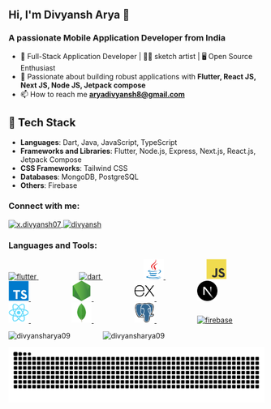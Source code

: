 

<h2 align="start">Hi, I'm Divyansh Arya 👋</h2>

<h3 align="start">A passionate Mobile Application Developer from India</h3>

- 🎯 Full-Stack Application Developer | ✍🏻 sketch artist | 🖥️ Open Source Enthusiast 
- 🌟 Passionate about building robust applications with **Flutter, React JS, Next JS, Node JS, Jetpack compose**
- 📫 How to reach me **aryadivyansh8@gmail.com**

<h2 align="left">🚀 Tech Stack</h2>

- **Languages**: Dart, Java, JavaScript, TypeScript
- **Frameworks and Libraries**: Flutter, Node.js, Express, Next.js, React.js, Jetpack Compose
- **CSS Frameworks**: Tailwind CSS
- **Databases**: MongoDB, PostgreSQL
- **Others**: Firebase

<h3 align="left">Connect with me:</h3>
<p align="left">
  <a href="https://instagram.com/x.divyansh07" target="blank">
    <img align="center" src="https://raw.githubusercontent.com/rahuldkjain/github-profile-readme-generator/master/src/images/icons/Social/instagram.svg" alt="x.divyansh07" height="30" width="40" />
  </a>
  <a href="https://www.linkedin.com/in/divyansh-4a25b2284/" target="blank">
    <img align="center" src="https://cdn-icons-png.flaticon.com/128/3536/3536505.png" alt="divyansh" height="30" width="30" />
  </a>
</p>



<h3 align="left">Languages and Tools:</h3>

<p align="left">
   <a href="https://flutter.dev" target="_blank" rel="noreferrer" style="margin-right: 80px;">
    <img src="https://www.vectorlogo.zone/logos/flutterio/flutterio-icon.svg" alt="flutter" width="40" height="40"/>
  </a>
  <a href="https://dart.dev" target="_blank" rel="noreferrer" style="margin-right: 80px;">
    <img src="https://www.vectorlogo.zone/logos/dartlang/dartlang-icon.svg" alt="dart" width="40" height="40"/>
  </a>
  <a href="https://www.java.com" target="_blank" rel="noreferrer" style="margin-right: 80px;">
    <img src="https://raw.githubusercontent.com/devicons/devicon/master/icons/java/java-original.svg" alt="java" width="40" height="40"/>
  </a>
  <a href="https://developer.mozilla.org/en-US/docs/Web/JavaScript" target="_blank" rel="noreferrer" style="margin-right: 80px;">
    <img src="https://raw.githubusercontent.com/devicons/devicon/master/icons/javascript/javascript-original.svg" alt="javascript" width="40" height="40"/>
  </a>
  <a href="https://www.typescriptlang.org/" target="_blank" rel="noreferrer" style="margin-right: 80px;">
    <img src="https://raw.githubusercontent.com/devicons/devicon/master/icons/typescript/typescript-original.svg" alt="typescript" width="40" height="40"/>
  </a>
 
  <a href="https://nodejs.org/en/" target="_blank" rel="noreferrer" style="margin-right: 80px;">
    <img src="https://raw.githubusercontent.com/devicons/devicon/master/icons/nodejs/nodejs-original.svg" alt="nodejs" width="40" height="40"/>
  </a>
  <a href="https://expressjs.com/" target="_blank" rel="noreferrer" style="margin-right: 80px;">
    <img src="https://raw.githubusercontent.com/devicons/devicon/master/icons/express/express-original.svg" alt="express" width="40" height="40"/>
  </a>
  <a href="https://nextjs.org/" target="_blank" rel="noreferrer" style="margin-right: 80px;">
    <img src="https://raw.githubusercontent.com/devicons/devicon/master/icons/nextjs/nextjs-original.svg" alt="nextjs" width="40" height="40"/>
  </a>
  <a href="https://reactjs.org/" target="_blank" rel="noreferrer" style="margin-right: 80px;">
    <img src="https://raw.githubusercontent.com/devicons/devicon/master/icons/react/react-original.svg" alt="react" width="40" height="40"/>
  </a>
  <a href="https://www.mongodb.com/" target="_blank" rel="noreferrer" style="margin-right: 80px;">
    <img src="https://raw.githubusercontent.com/devicons/devicon/master/icons/mongodb/mongodb-original.svg" alt="mongodb" width="40" height="40"/>
  </a>
  <a href="https://www.postgresql.org/" target="_blank" rel="noreferrer" style="margin-right: 80px;">
    <img src="https://raw.githubusercontent.com/devicons/devicon/master/icons/postgresql/postgresql-original.svg" alt="postgresql" width="40" height="40"/>
  </a>
  <a href="https://firebase.google.com/" target="_blank" rel="noreferrer">
    <img src="https://www.vectorlogo.zone/logos/firebase/firebase-icon.svg" alt="firebase" width="40" height="40"/>
  </a>
</p>

<p align="left">
  <img src="https://github-readme-stats.vercel.app/api/top-langs?username=divyansharya09&show_icons=true&locale=en&layout=compact" 
       alt="divyansharya09" 
       height="180" 
       style="margin-right: 60px;" />
  <img src="https://github-readme-stats.vercel.app/api?username=divyansharya09&show_icons=true&locale=en" 
       alt="divyansharya09" 
       height="180" />
</p>


![snake gif](https://github.com/DivyanshArya09/DivyanshArya09/blob/output/github-snake-dark.svg)


